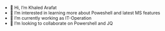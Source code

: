 - 👋 Hi, I’m Khaled Arafat
- 👀 I’m interested in learning more about Poweshell and latest MS features 
- 🌱 I’m currently working as IT-Operation 
- 💞️ I’m looking to collaborate on Powershell and JQ

<!---
khaledconsilium/khaledconsilium is a ✨ special ✨ repository because its `README.md` (this file) appears on your GitHub profile.
You can click the Preview link to take a look at your changes.
--->

